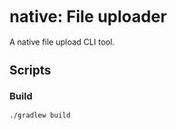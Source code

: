 # native: File uploader

A native file upload CLI tool.

## Scripts

### Build

```shell
./gradlew build
```

